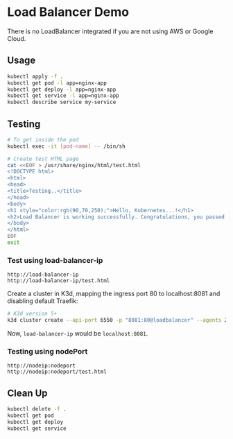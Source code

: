 # Load Balancer Demo
 There is no LoadBalancer integrated if you are not using AWS or Google Cloud. 
## Usage
```bash
kubectl apply -f .
kubectl get pod -l app=nginx-app
kubectl get deploy -l app=nginx-app 
kubectl get service -l app=nginx-app
kubectl describe service my-service
```
## Testing
```bash
# To get inside the pod
kubectl exec -it [pod-name] -- /bin/sh

# Create test HTML page
cat <<EOF > /usr/share/nginx/html/test.html
<!DOCTYPE html>
<html>
<head>
<title>Testing..</title>
</head>
<body>
<h1 style="color:rgb(90,70,250);">Hello, Kubernetes...!</h1>
<h2>Load Balancer is working successfully. Congratulations, you passed :-) </h2>
</body>
</html>
EOF
exit
```
### Test using load-balancer-ip
```
http://load-balancer-ip
http://load-balancer-ip/test.html
```
Create a cluster in K3d, mapping the ingress port 80 to localhost:8081 and disabling default Traefik:
```bash
# K3d version 5+
k3d cluster create --api-port 6550 -p "8081:80@loadbalancer" --agents 2 --k3s-arg "--disable=traefik@server:0"
```
Now, `load-balancer-ip` would be `localhost:8081`.
### Testing using nodePort
```
http://nodeip:nodeport
http://nodeip:nodeport/test.html
```
## Clean Up
```bash
kubectl delete -f .
kubectl get pod
kubectl get deploy 
kubectl get service
```
